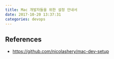 ```yaml
---
title: Mac 개발자들을 위한 설정 안내서
date: 2017-10-20 13:37:31
categories: devops
---
```


## References

- https://github.com/nicolashery/mac-dev-setup